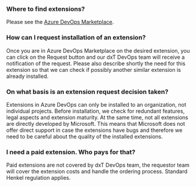 ### Where to find extensions?

Please see the [Azure DevOps Marketplace](https://marketplace.visualstudio.com/azuredevops).

### How can I request installation of an extension?

Once you are in Azure DevOps Marketplace on the desired extension, you can click on the Request button and our dxT DevOps team will receive a notification of the request. 
Please also describe shortly the need for this extension so that we can check if possibly another similar extension is already installed.

### On what basis is an extension request decision taken?

Extensions in Azure DevOps can only be installed to an organization, not individual
projects. Before installation, we check for redundant features, legal aspects and extension maturity. At the same time, not all extensions are directly developed by Microsoft. This means that Microsoft does not offer direct support in case the extensions have bugs and therefore we need to be careful about the quality of the installed extensions.

### I need a paid extension. Who pays for that?

Paid extensions are not covered by dxT DevOps team, the requestor team will cover the extension costs and handle the ordering process. Standard Henkel regulation applies.